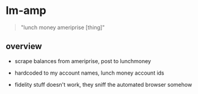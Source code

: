 # lm-amp

> "lunch money ameriprise [thing]"

## overview

- scrape balances from ameriprise, post to lunchmoney
- hardcoded to my account names, lunch money account ids

- fidelity stuff doesn't work, they sniff the automated browser somehow
